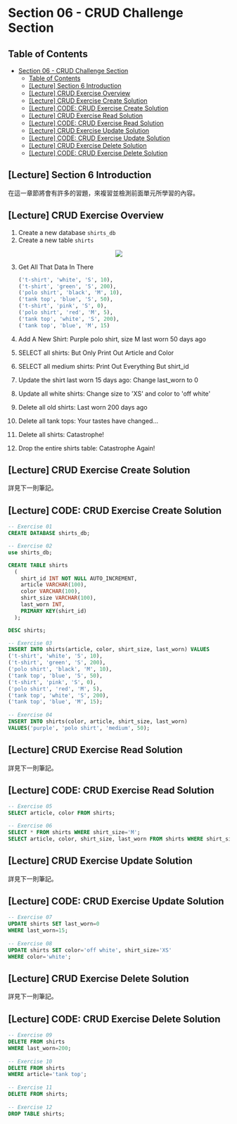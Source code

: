 # Section 06 - CRUD Challenge Section

## Table of Contents

- [Section 06 - CRUD Challenge Section](#section-06---crud-challenge-section)
  - [Table of Contents](#table-of-contents)
  - [[Lecture] Section 6 Introduction](#lecture-section-6-introduction)
  - [[Lecture] CRUD Exercise Overview](#lecture-crud-exercise-overview)
  - [[Lecture] CRUD Exercise Create Solution](#lecture-crud-exercise-create-solution)
  - [[Lecture] CODE: CRUD Exercise Create Solution](#lecture-code-crud-exercise-create-solution)
  - [[Lecture] CRUD Exercise Read Solution](#lecture-crud-exercise-read-solution)
  - [[Lecture] CODE: CRUD Exercise Read Solution](#lecture-code-crud-exercise-read-solution)
  - [[Lecture] CRUD Exercise Update Solution](#lecture-crud-exercise-update-solution)
  - [[Lecture] CODE: CRUD Exercise Update Solution](#lecture-code-crud-exercise-update-solution)
  - [[Lecture] CRUD Exercise Delete Solution](#lecture-crud-exercise-delete-solution)
  - [[Lecture] CODE: CRUD Exercise Delete Solution](#lecture-code-crud-exercise-delete-solution)

## [Lecture] Section 6 Introduction

在這一章節將會有許多的習題，來複習並檢測前面單元所學習的內容。

## [Lecture] CRUD Exercise Overview

1. Create a new database `shirts_db`
2. Create a new table `shirts`

<p align="center">
    <img src="https://i.imgur.com/jvMpfQc.png"/>
  </a>
</p>

3. Get All That Data In There

    ```sql
    ('t-shirt', 'white', 'S', 10),
    ('t-shirt', 'green', 'S', 200),
    ('polo shirt', 'black', 'M', 10),
    ('tank top', 'blue', 'S', 50),
    ('t-shirt', 'pink', 'S', 0),
    ('polo shirt', 'red', 'M', 5),
    ('tank top', 'white', 'S', 200),
    ('tank top', 'blue', 'M', 15)
    ```
    
4. Add A New Shirt: Purple polo shirt, size M last worn 50 days ago
5. SELECT all shirts: But Only Print Out Article and Color
6. SELECT all medium shirts: Print Out Everything But shirt_id
7. Update the shirt last worn 15 days ago: Change last_worn to 0
8. Update all white shirts: Change size to 'XS' and color to 'off white'
9. Delete all old shirts: Last worn 200 days ago
10. Delete all tank tops: Your tastes have changed...
11. Delete all shirts: Catastrophe!
12. Drop the entire shirts table: Catastrophe Again!

## [Lecture] CRUD Exercise Create Solution

詳見下一則筆記。

## [Lecture] CODE: CRUD Exercise Create Solution

```sql
-- Exercise 01
CREATE DATABASE shirts_db;

-- Exercise 02
use shirts_db;

CREATE TABLE shirts
  (
    shirt_id INT NOT NULL AUTO_INCREMENT,
    article VARCHAR(100),
    color VARCHAR(100),
    shirt_size VARCHAR(100),
    last_worn INT,
    PRIMARY KEY(shirt_id)
  );

DESC shirts;

-- Exercise 03
INSERT INTO shirts(article, color, shirt_size, last_worn) VALUES
('t-shirt', 'white', 'S', 10),
('t-shirt', 'green', 'S', 200),
('polo shirt', 'black', 'M', 10),
('tank top', 'blue', 'S', 50),
('t-shirt', 'pink', 'S', 0),
('polo shirt', 'red', 'M', 5),
('tank top', 'white', 'S', 200),
('tank top', 'blue', 'M', 15);
 
-- Exercise 04
INSERT INTO shirts(color, article, shirt_size, last_worn) 
VALUES('purple', 'polo shirt', 'medium', 50);
```

## [Lecture] CRUD Exercise Read Solution

詳見下一則筆記。

## [Lecture] CODE: CRUD Exercise Read Solution

```sql
-- Exercise 05
SELECT article, color FROM shirts;

-- Exercise 06
SELECT * FROM shirts WHERE shirt_size='M';
SELECT article, color, shirt_size, last_worn FROM shirts WHERE shirt_size='M';
```

## [Lecture] CRUD Exercise Update Solution

詳見下一則筆記。

## [Lecture] CODE: CRUD Exercise Update Solution

```sql
-- Exercise 07
UPDATE shirts SET last_worn=0
WHERE last_worn=15;
 
-- Exercise 08
UPDATE shirts SET color='off white', shirt_size='XS'
WHERE color='white';
```

## [Lecture] CRUD Exercise Delete Solution

詳見下一則筆記。

## [Lecture] CODE: CRUD Exercise Delete Solution

```sql
-- Exercise 09
DELETE FROM shirts
WHERE last_worn=200;
 
-- Exercise 10
DELETE FROM shirts
WHERE article='tank top';
 
-- Exercise 11
DELETE FROM shirts;
 
-- Exercise 12
DROP TABLE shirts;
```
